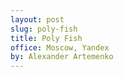 ```yaml
---
layout: post
slug: poly-fish
title: Poly Fish
office: Moscow, Yandex
by: Alexander Artemenko
---
```

